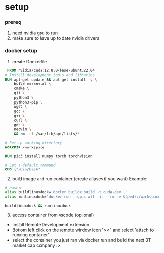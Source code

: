 # setup

### prereq
1. need nvidia gpu to run
2. make sure to have up to date nvidia drivers
### docker setup
1. create Dockerfile
```Dockerfile
 FROM nvidia/cuda:12.8.0-base-ubuntu22.04
# Install development tools and libraries
RUN apt-get update && apt-get install -y \
    build-essential \
    cmake \
    git \
    python3 \
    python3-pip \
    wget \
    gcc \
    g++ \
    curl \
    gdb \
    neovim \
    && rm -rf /var/lib/apt/lists/*

# Set up working directory
WORKDIR /workspace

RUN pip3 install numpy torch torchvision

# Set a default command
CMD ["/bin/bash"]
```

2. build image and run container (create aliases if you want)
Example:

```bash
# bashrc
alias buildlinuxdock='docker buildx build -t cuda-dev .'
alias runlinuxdock='docker run --gpus all -it --rm -v $(pwd):/workspace cuda-dev'
```
```bash
buildlinuxdock && runlinuxdock
```
3. access container from vscode (optional)
- Install Remote Development extension
- Bottom left click on the remote window icon "><" and select 'attach to running container'
- select the container you just ran via docker run and build the next 3T market cap company :>
